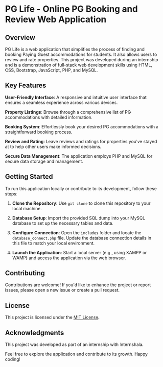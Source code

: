 # PG Life - Online PG Booking and Review Web Application

## Overview

PG Life is a web application that simplifies the process of finding and booking Paying Guest accommodations for students. It also allows users to review and rate properties. This project was developed during an internship and is a demonstration of full-stack web development skills using HTML, CSS, Bootstrap, JavaScript, PHP, and MySQL.

## Key Features

**User-Friendly Interface**: A responsive and intuitive user interface that ensures a seamless experience across various devices.

**Property Listings**: Browse through a comprehensive list of PG accommodations with detailed information.

**Booking System**: Effortlessly book your desired PG accommodations with a straightforward booking process.

**Review and Rating**: Leave reviews and ratings for properties you've stayed at to help other users make informed decisions.

**Secure Data Management**: The application employs PHP and MySQL for secure data storage and management.

## Getting Started

To run this application locally or contribute to its development, follow these steps:

1. **Clone the Repository**: Use `git clone` to clone this repository to your local machine.

2. **Database Setup**: Import the provided SQL dump into your MySQL database to set up the necessary tables and data.

3. **Configure Connection**: Open the `includes` folder and locate the `database_connect.php` file. Update the database connection details in this file to match your local environment.

4. **Launch the Application**: Start a local server (e.g., using XAMPP or WAMP) and access the application via the web browser.

## Contributing

Contributions are welcome! If you'd like to enhance the project or report issues, please open a new issue or create a pull request.

## License

This project is licensed under the [MIT License](LICENSE).

## Acknowledgments

This project was developed as part of an internship with Internshala.

Feel free to explore the application and contribute to its growth. Happy coding!
